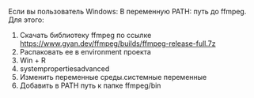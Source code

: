 Если вы пользователь Windows:
В переменную PATH: путь до ffmpeg.
Для этого:
1. Скачать библиотеку ffmpeg по ссылке https://www.gyan.dev/ffmpeg/builds/ffmpeg-release-full.7z
2. Распаковать ее в environment проекта
3. Win + R
4. systempropertiesadvanced
5. Изменить переменные среды.системные переменные
6. Добавить в PATH путь к папке ffmpeg/bin
